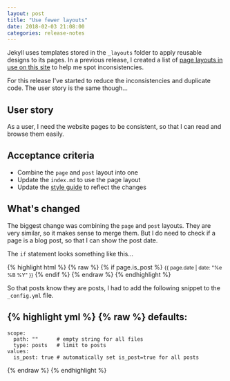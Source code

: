 ```yaml
---
layout: post  
title: "Use fewer layouts"
date: 2018-02-03 21:08:00  
categories: release-notes
---
```


Jekyll uses templates stored in the `_layouts` folder to apply reusable designs to its pages. In a previous release, I created a list of [page layouts in use on this site](../add-a-list-of-page-layouts) to help me spot inconsistencies.

For this release I've started to reduce the inconsistencies and duplicate code. The user story is the same though…

## User story

As a user, I need the website pages to be consistent, so that I can read and browse them easily.

## Acceptance criteria

- Combine the `page` and `post` layout into one
- Update the `index.md` to use the page layout
- Update the [style guide](http://www.benjystanton.co.uk/style-guide/#layout-templates) to reflect the changes

## What's changed

The biggest change was combining the `page` and `post` layouts. They are very similar, so it makes sense to merge them. But I do need to check if a page is a blog post, so that I can show the post date.

The `if` statement looks something like this…

{% highlight html %}
{% raw %}
{% if page.is_post %}
<small>{{ page.date | date: "%e %B %Y" }}</small>
{% endif %}
{% endraw %}
{% endhighlight %}

So that posts know they are posts, I had to add the following snippet to the `_config.yml` file.

{% highlight yml %}
{% raw %}
defaults:
  -
    scope:
      path: ""      # empty string for all files
      type: posts   # limit to posts
    values:
      is_post: true # automatically set is_post=true for all posts
{% endraw %}
{% endhighlight %}
